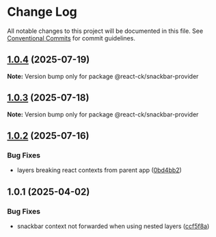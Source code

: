 # Change Log

All notable changes to this project will be documented in this file.
See [Conventional Commits](https://conventionalcommits.org) for commit guidelines.

## [1.0.4](https://github.com/abelflopes/react-ck/compare/@react-ck/snackbar-provider@1.0.3...@react-ck/snackbar-provider@1.0.4) (2025-07-19)

**Note:** Version bump only for package @react-ck/snackbar-provider





## [1.0.3](https://github.com/abelflopes/react-ck/compare/@react-ck/snackbar-provider@1.0.2...@react-ck/snackbar-provider@1.0.3) (2025-07-18)

**Note:** Version bump only for package @react-ck/snackbar-provider





## [1.0.2](https://github.com/abelflopes/react-ck/compare/@react-ck/snackbar-provider@1.0.1...@react-ck/snackbar-provider@1.0.2) (2025-07-16)


### Bug Fixes

* layers breaking react contexts from parent app ([0bd4bb2](https://github.com/abelflopes/react-ck/commit/0bd4bb20e11a0352f5e6cb0822ba9f08f7146f94))



## 1.0.1 (2025-04-02)


### Bug Fixes

* snackbar context not forwarded when using nested layers ([ccf5f8a](https://github.com/abelflopes/react-ck/commit/ccf5f8ac3f917d60fc6d8252ba737b874adbe8b6))

